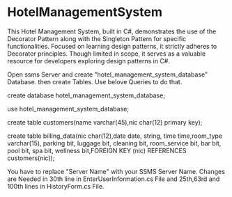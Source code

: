 # HotelManagementSystem
This Hotel Management System, built in C#, demonstrates the use of the Decorator Pattern along with the Singleton Pattern for specific functionalities. Focused on learning design patterns, it strictly adheres to Decorator principles. Though limited in scope, it serves as a valuable resource for developers exploring design patterns in C#.


Open ssms Server and create "hotel_management_system_database" Database.
then create Tables. Use belove Queries to do that.


create database hotel_management_system_database;

use hotel_management_system_database;

create table customers(name varchar(45),nic char(12) primary key);

create table billing_data(nic char(12),date date, string, time time,room_type varchar(15), parking bit, luggage bit, cleaning bit, room_service bit, bar bit, pool bit, spa  bit, wellness bit,FOREIGN KEY (nic) REFERENCES customers(nic));

You have to replace "Server Name" with your SSMS Server Name.
Changes are Needed in 30th line in EnterUserInformation.cs File and 25th,63rd and 100th lines in HistoryForm.cs File. 
